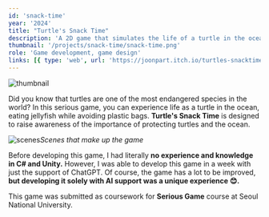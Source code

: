 ```yaml
---
id: 'snack-time'
year: '2024'
title: "Turtle's Snack Time"
description: 'A 2D game that simulates the life of a turtle in the ocean'
thumbnail: '/projects/snack-time/snack-time.png'
role: 'Game development, game design'
links: [{ type: 'web', url: 'https://joonpart.itch.io/turtles-snacktime' }]
---
```


![thumbnail](/projects/snack-time/snack-time.png)

Did you know that turtles are one of the most endangered species in the world? In this serious game, you can experience life as a turtle in the ocean, eating jellyfish while avoiding plastic bags. **Turtle's Snack Time** is designed to raise awareness of the importance of protecting turtles and the ocean.

![scenes](/projects/snack-time/scenes.png)_Scenes that make up the game_

Before developing this game, I had literally **no experience and knowledge in C# and Unity.** However, I was able to develop this game in a week with just the support of ChatGPT. Of course, the game has a lot to be improved, **but developing it solely with AI support was a unique experience 😊.**

This game was submitted as coursework for **Serious Game** course at Seoul National University.
